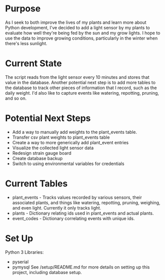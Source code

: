 # Purpose
As I seek to both improve the lives of my plants and learn more about Python development, I've decided to add a light sensor by my plants to evaluate how well they're being fed by the sun and my grow lights.
I hope to use the data to improve growing conditions, particularly in the winter when there's less sunlight.

# Current State
The script reads from the light sensor every 10 minutes and stores that value in the database. Another potential next step is to add more tables to the database to track other pieces of information that I record, such as the daily weight. I'd also like to capture events like watering, repotting, pruning, and so on.

# Potential Next Steps
* Add a way to manually add weights to the plant_events table.
* Transfer csv plant weights to plant_events table
* Create a way to more generically add plant_event entries
* Visualize the collected light sensor data
* Redesign strain gauge board
* Create database backup
* Switch to using environmental variables for credentials

# Current Tables
* plant_events - Tracks values recorded by various sensors, their associated plants, and things like watering, repotting, pruning, weighing, and even light. Currently it only tracks light.
* plants - Dictionary relating ids used in plant_events and actual plants.
* event_codes - Dictionary correlating events with unique ids.

# Set Up
Python 3 Libraries:
* pyserial
* pymysql
See /setup/README.md for more details on setting up this project, including database setup.
